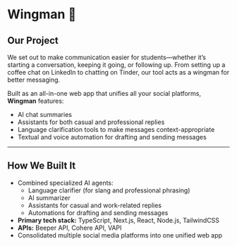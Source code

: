 # Wingman 🤝  

## Our Project  
We set out to make communication easier for students—whether it’s starting a conversation, keeping it going, or following up. From setting up a coffee chat on LinkedIn to chatting on Tinder, our tool acts as a wingman for better messaging.  

Built as an all-in-one web app that unifies all your social platforms, **Wingman** features:  
- AI chat summaries  
- Assistants for both casual and professional replies  
- Language clarification tools to make messages context-appropriate  
- Textual and voice automation for drafting and sending messages  

---

## How We Built It  
- Combined specialized AI agents:  
  - Language clarifier (for slang and professional phrasing)  
  - AI summarizer  
  - Assistants for casual and work-related replies  
  - Automations for drafting and sending messages  
- **Primary tech stack:** TypeScript, Next.js, React, Node.js, TailwindCSS  
- **APIs:** Beeper API, Cohere API, VAPI  
- Consolidated multiple social media platforms into one unified web app  


